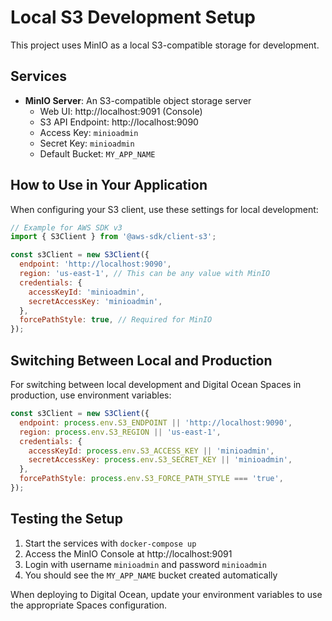 # Local S3 Development Setup

This project uses MinIO as a local S3-compatible storage for development.

## Services

- **MinIO Server**: An S3-compatible object storage server
  - Web UI: http://localhost:9091 (Console)
  - S3 API Endpoint: http://localhost:9090
  - Access Key: `minioadmin`
  - Secret Key: `minioadmin`
  - Default Bucket: `MY_APP_NAME`

## How to Use in Your Application

When configuring your S3 client, use these settings for local development:

```javascript
// Example for AWS SDK v3
import { S3Client } from '@aws-sdk/client-s3';

const s3Client = new S3Client({
  endpoint: 'http://localhost:9090',
  region: 'us-east-1', // This can be any value with MinIO
  credentials: {
    accessKeyId: 'minioadmin',
    secretAccessKey: 'minioadmin',
  },
  forcePathStyle: true, // Required for MinIO
});
```

## Switching Between Local and Production

For switching between local development and Digital Ocean Spaces in production, use environment variables:

```javascript
const s3Client = new S3Client({
  endpoint: process.env.S3_ENDPOINT || 'http://localhost:9090',
  region: process.env.S3_REGION || 'us-east-1',
  credentials: {
    accessKeyId: process.env.S3_ACCESS_KEY || 'minioadmin',
    secretAccessKey: process.env.S3_SECRET_KEY || 'minioadmin',
  },
  forcePathStyle: process.env.S3_FORCE_PATH_STYLE === 'true',
});
```

## Testing the Setup

1. Start the services with `docker-compose up`
2. Access the MinIO Console at http://localhost:9091
3. Login with username `minioadmin` and password `minioadmin`
4. You should see the `MY_APP_NAME` bucket created automatically

When deploying to Digital Ocean, update your environment variables to use the appropriate Spaces configuration.
